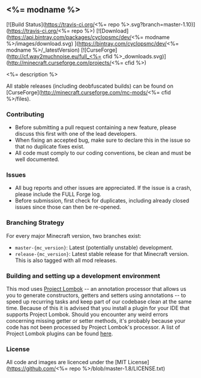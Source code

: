 ## <%= modname %>

[![Build Status](https://travis-ci.org/<%= repo %>.svg?branch=master-1.10)](https://travis-ci.org/<%= repo %>)
[![Download](https://api.bintray.com/packages/cyclopsmc/dev/<%= modname %>/images/download.svg) ](https://bintray.com/cyclopsmc/dev/<%= modname %>/_latestVersion)
[![CurseForge](http://cf.way2muchnoise.eu/full_<%= cfid %>_downloads.svg)](http://minecraft.curseforge.com/projects/<%= cfid %>)

<%= description %>

All stable releases (including deobfuscated builds) can be found on [CurseForge](http://minecraft.curseforge.com/mc-mods/<%= cfid %>/files).

### Contributing
* Before submitting a pull request containing a new feature, please discuss this first with one of the lead developers.
* When fixing an accepted bug, make sure to declare this in the issue so that no duplicate fixes exist.
* All code must comply to our coding conventions, be clean and must be well documented.

### Issues
* All bug reports and other issues are appreciated. If the issue is a crash, please include the FULL Forge log.
* Before submission, first check for duplicates, including already closed issues since those can then be re-opened.

### Branching Strategy

For every major Minecraft version, two branches exist:

* `master-{mc_version}`: Latest (potentially unstable) development.
* `release-{mc_version}`: Latest stable release for that Minecraft version. This is also tagged with all mod releases.

### Building and setting up a development environment

This mod uses [Project Lombok](http://projectlombok.org/) -- an annotation processor that allows us you to generate constructors, getters and setters using annotations -- to speed up recurring tasks and keep part of our codebase clean at the same time. Because of this it is advised that you install a plugin for your IDE that supports Project Lombok. Should you encounter any weird errors concerning missing getter or setter methods, it's probably because your code has not been processed by Project Lombok's processor. A list of Project Lombok plugins can be found [here](http://projectlombok.org/download.htm).

### License
All code and images are licenced under the [MIT License](https://github.com/<%= repo %>/blob/master-1.8/LICENSE.txt)
